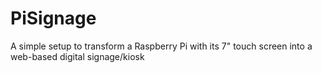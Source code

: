 # PiSignage
A simple setup to transform a Raspberry Pi with its 7" touch screen into a web-based digital signage/kiosk

